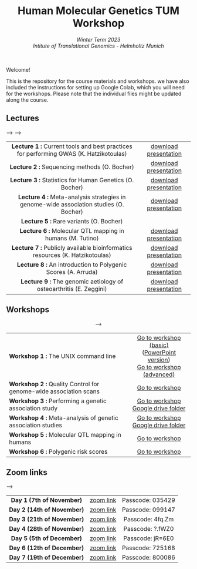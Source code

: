 <div align="center">
<h1>Human Molecular Genetics TUM Workshop</h1>
<i>Winter Term 2023 <br> Intitute of Translational Genomics - Helmholtz Munich </i>
</div>
<br>
<br>


Welcome! 

This is the repository for the course materials and workshops. we have also included the instructions for setting up Google Colab, which you will need for the workshops. Please note that the individual files might be updated along the course.

## Lectures
<table>
<tr>
<td align="center"><strong>Lecture 1 : </strong> Current tools and best practices for performing GWAS (K. Hatzikotoulas)</td>
<td align="center"><a href="https://github.com/hmgu-itg/HumanMolecularGenetics_TUM/blob/main/Lectures/Lecture1_QC.pdf">download presentation</a> </td>
</tr>
<tr>
<td align="center"><strong>Lecture 2 : </strong> Sequencing methods (O. Bocher)</td>
<td align="center"><a href="https://github.com/hmgu-itg/HumanMolecularGenetics_TUM/blob/main/Lectures/Lecture2_Sequencing_methods.pdf">download presentation</a> </td>-->
</tr>
<tr>
<td align="center"><strong>Lecture 3 : </strong> Statistics for Human Genetics (O. Bocher)</td>
<td align="center"><a href="https://github.com/hmgu-itg/HumanMolecularGenetics_TUM/blob/main/Lectures/Lecture3_Statistics.pdf">download presentation</a> </td>
</tr>
<tr>
<td align="center"><strong>Lecture 4 : </strong> Meta-analysis strategies in genome-wide association studies (O. Bocher)</td>
<td align="center"><a href="https://github.com/hmgu-itg/HumanMolecularGenetics_TUM/blob/main/Lectures/Lecture4_MetaAnalysis.pdf">download presentation</a> </td>
</tr>
<tr>
<td align="center"><strong>Lecture 5 : </strong> Rare variants (O. Bocher)</td>
<!--<td align="center"><a href="https://github.com/hmgu-itg/HumanMolecularGenetics_TUM/blob/main/Lectures/Lecture5_RareVariants.pdf">download presentation</a> </td>-->
</tr>
<tr>
<td align="center"><strong>Lecture 6 : </strong> Molecular QTL mapping in humans (M. Tutino)</td>
<td align="center"><a href="https://github.com/hmgu-itg/HumanMolecularGenetics_TUM/blob/main/Lectures/Lecture6_molecularQTL.pdf">download presentation</a> </td>-->
</tr>
<tr>
<td align="center"><strong>Lecture 7 : </strong> Publicly available bioinformatics resources (K. Hatzikotoulas)</td>
<td align="center"><a href="https://github.com/hmgu-itg/HumanMolecularGenetics_TUM/blob/main/Lectures/Lecture7_PublicResources.pdf">download presentation</a> </td>
</tr>
<tr>
<td align="center"><strong>Lecture 8 : </strong> An introduction to Polygenic Scores (A. Arruda)</td>
<td align="center"><a href="https://github.com/hmgu-itg/HumanMolecularGenetics_TUM/blob/main/Lectures/Lecture8_PGS.pdf">download presentation</a> </td>
</tr>
<tr>
<td align="center"><strong>Lecture 9 : </strong> The genomic aetiology of osteoarthritis (E. Zeggini)</td>
<td align="center"><a href="https://github.com/hmgu-itg/HumanMolecularGenetics_TUM/blob/main/Lectures/Lecture9_OA.pdf">download presentation</a> </td>
</tr>
</table>

## Workshops
<center>
<table align="center">
<tr>
<td><strong>Workshop 1 : </strong> The UNIX command line</td>
<td align="center"><a href="http://nbviewer.jupyter.org/github/hmgu-itg/HumanMolecularGenetics_TUM/blob/main/1a_Workshop_Basic_UNIX/1a_Workshop_Basic_UNIX.ipynb?flush_cache=true">Go to workshop (basic)</a> <br>
(<a href="https://github.com/wtsi-team144/VolosSummerSchool/raw/master/VSS_2023/1a_Workshop_Basic_UNIX/Workshop1_BasicUnix.pptx">PowerPoint version</a>) <br>
<a href="http://nbviewer.jupyter.org/github/hmgu-itg/HumanMolecularGenetics_TUM/blob/main/1b_Workshop_Advanced_UNIX/1b_Workshop_Advanced_UNIX.ipynb?flush_cache=true">Go to workshop (advanced)</a> 
</td>
</tr>
<tr>
<td><strong>Workshop 2 : </strong> Quality Control for genome-wide association scans</td>
<td align="center"><a href="http://nbviewer.jupyter.org/github/hmgu-itg/HumanMolecularGenetics_TUM/blob/main/2_Workshop_Quality_Control/2_Workshop_Quality_Control.ipynb?flush_cache=true">Go to workshop </a> <br>
</td>
</tr>
<tr>
<td><strong>Workshop 3 : </strong> Performing a genetic association study</td>
<td align="center"><a href="https://colab.research.google.com/github/hmgu-itg/HumanMolecularGenetics_TUM/blob/main/3_Workshop_Genetic_Association/3_Workshop_Genetic_Association.ipynb">Go to workshop</a> <br>
<a href="https://drive.google.com/drive/folders/1eJ4481Jz62V9c0tnbNkbXKE6GW4RX4Ll?usp=sharing">Google drive folder </a>
</td>
</tr>
<tr>
<td><strong>Workshop 4 : </strong> Meta-analysis of genetic association studies</td>
<td align="center"><a href="https://colab.research.google.com/github/hmgu-itg/HumanMolecularGenetics_TUM/blob/main/4_Workshop_Meta_Analysis/4_Workshop_Meta_analysis.ipynb">Go to workshop</a>  <br>
<a href="https://drive.google.com/drive/folders/1eJ4481Jz62V9c0tnbNkbXKE6GW4RX4Ll?usp=sharing">Google drive folder </a>
</td>
</tr>
<tr>
<td><strong>Workshop 5 : </strong> Molecular QTL mapping in humans </td>
<td align="center"><a href="https://colab.research.google.com/github/hmgu-itg/HumanMolecularGenetics_TUM/blob/main/5_Workshop_molQTL/5_Workshop_molQTL.ipynb">Go to workshop</a> </td>-->
</tr>
<tr>
<td><strong>Workshop 6 : </strong> Polygenic risk scores </td>
<td align="center"><a href="https://colab.research.google.com/github/hmgu-itg/HumanMolecularGenetics_TUM/blob/main/6_Workshop_Polygenic_Scores/6_Workshop_PGS.ipynb">Go to workshop</a> </td>
</tr>
</table>
</center>

## Zoom links
<table>
<tr>
<td align="center"><strong>Day 1 (7th of November)</td>
<td align="center"><a href="https://tum-conf.zoom-x.de/j/62986073612?pwd=aGRySGh2bFQ3bldPcUVmdTN4aitrdz09">zoom link </a> </td>
<td align="center">Passcode: 035429</td>
</tr>
<tr>
<td align="center"><strong>Day 2 (14th of November)</td>
<td align="center"><a href="https://tum-conf.zoom-x.de/j/62989508433?pwd=WC9LVmFjT0Y2NjBuZzR3NlJ5ZzRzQT09">zoom link </a> </td>
<td align="center">Passcode: 099147</td>
</tr>
<tr>
<td align="center"><strong>Day 3 (21th of November)</td>
<td align="center"><a href="https://zoom.us/j/93906676143?pwd=YkplVTNwNnNKK3M0REt6cEYwOFpmZz09">zoom link </a> </td>
<td align="center">Passcode: 4fq.Zm</td>
</tr>
<tr>
<td align="center"><strong>Day 4 (28th of November)</td>
<td align="center"><a href="https://zoom.us/j/94913082350?pwd=ajJQTFZxK2VuMUdPVWduOThaZVVPZz09">zoom link </a> </td>
<td align="center">Passcode: ?.fWZ0</td>-->
</tr>
<tr>
<td align="center"><strong>Day 5 (5th of December)</td>
<td align="center"><a href="https://zoom.us/j/97343345277?pwd=SXVoY3hOcXA1VlRUK3BCZmgxaHJuUT09">zoom link </a> </td>
<td align="center">Passcode: jR=6E0</td>
</tr>
<tr>
<td align="center"><strong>Day 6 (12th of December)</td>
<td align="center"><a href="https://tum-conf.zoom-x.de/j/61547045481?pwd=RTQrT0tnMVpnN2k2dVcxeDRXSi9Ndz09">zoom link </a> </td>
<td align="center">Passcode: 725168</td>
</tr>
<tr>
<td align="center"><strong>Day 7 (19th of December)</td>
<td align="center"><a href="https://tum-conf.zoom-x.de/j/69250466642?pwd=eno1dnJUWkNNSGI1Z0FHcFhlTHZkdz09">zoom link </a> </td>
<td align="center">Passcode: 800086</td>
</tr>
</table>


